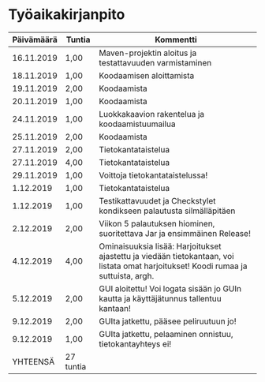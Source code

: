 ﻿# Työaikakirjanpito

| Päivämäärä | Tuntia | Kommentti |
| ------------ | ------------- | ------------- |
| 16.11.2019 | 1,00 | Maven-projektin aloitus ja testattavuuden varmistaminen |
| 18.11.2019 | 1,00 | Koodaamisen aloittamista |
| 19.11.2019 | 2,00 | Koodaamista |
| 20.11.2019 | 1,00 | Koodaamista |
| 24.11.2019 | 1,00 | Luokkakaavion rakentelua ja koodaamistuumailua |
| 25.11.2019 | 2,00 | Koodaamista |
| 27.11.2019 | 2,00 | Tietokantataistelua |
| 27.11.2019 | 4,00 | Tietokantataistelua |
| 29.11.2019 | 1,00 | Voittoja tietokantataistelussa! |
| 1.12.2019 | 1,00 | Tietokantataistelua |
| 1.12.2019 | 1,00 | Testikattavuudet ja Checkstylet kondikseen palautusta silmälläpitäen |
| 2.12.2019 | 2,00 | Viikon 5 palautuksen hiominen, suoritettava Jar ja ensimmäinen Release! |
| 4.12.2019 | 4,00 | Ominaisuuksia lisää: Harjoitukset ajastettu ja viedään tietokantaan, voi listata omat harjoitukset! Koodi rumaa ja suttuista, argh. |
| 5.12.2019 | 2,00 | GUI aloitettu! Voi logata sisään jo GUIn kautta ja käyttäjätunnus tallentuu kantaan! |
| 9.12.2019 | 2,00 | GUIta jatkettu, pääsee peliruutuun jo! |
| 9.12.2019 | 1,00 | GUIta jatkettu, pelaaminen onnistuu, tietokantayhteys ei! |
| YHTEENSÄ | 27 tuntia | |
